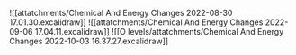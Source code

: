 ![[attatchments/Chemical And Energy Changes 2022-08-30 17.01.30.excalidraw]]
![[attatchments/Chemical And Energy Changes 2022-09-06 17.04.11.excalidraw]]
![[O levels/attatchments/Chemical And Energy Changes 2022-10-03 16.37.27.excalidraw]]